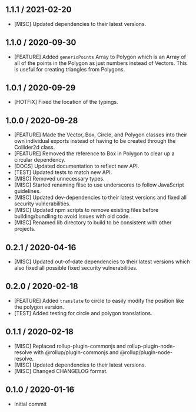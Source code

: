 ## 1.1.1 / 2021-02-20
- [MISC] Updated dependencies to their latest versions.

## 1.1.0 / 2020-09-30
- [FEATURE] Added `genericPoints` Array to Polygon which is an Array of all of the points in the Polygon as just numbers instead of Vectors. This is useful for creating triangles from Polygons.

## 1.0.1 / 2020-09-29
- [HOTFIX] Fixed the location of the typings.

## 1.0.0 / 2020-09-28
- [FEATURE] Made the Vector, Box, Circle, and Polygon classes into their own individual exports instead of having to be created through the Collider2d class.
- [FEATURE] Removed the reference to Box in Polygon to clear up a circular dependency.
- [DOCS] Updated documentation to reflect new API.
- [TEST] Updated tests to match new API.
- [MISC] Removed unnecessary types.
- [MISC] Started renaming filse to use underscores to follow JavaScript guidelines.
- [MISC] Updated dev-dependencies to their latest versions and fixed all security vulnerabilities.
- [MISC] Updated npm scripts to remove existing files before building/bundling to avoid issues with old code.
- [MISC] Renamed lib directory to build to be consistent with other projects.

## 0.2.1 / 2020-04-16
- [MISC] Updated out-of-date dependencies to their latest versions which also fixed all possible fixed security vulnerabilities.

## 0.2.0 / 2020-02-18
- [FEATURE] Added `translate` to circle to easily modify the position like the polygon version.
- [TEST] Added testing for circle and polygon translations.

## 0.1.1 / 2020-02-18
- [MISC] Replaced rollup-plugin-commonjs and rollup-plugin-node-resolve with @rollup/plugin-commonjs and @rollup/plugin-node-resolve.
- [MISC] Updated dependencies to their latest versions.
- [MISC] Changed CHANGELOG format.

## 0.1.0 / 2020-01-16
- Initial commit